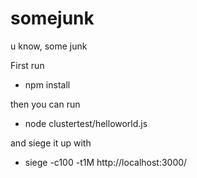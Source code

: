 somejunk
========

u know, some junk

First run 

* npm install

then you can run

* node clustertest/helloworld.js

and siege it up with

* siege -c100 -t1M http://localhost:3000/
